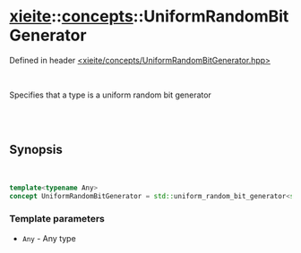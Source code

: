 # [xieite](../../README.md)::[concepts](../concepts.md)::UniformRandomBitGenerator
Defined in header [<xieite/concepts/UniformRandomBitGenerator.hpp>](../../include/xieite/UniformRandomBitGenerator.hpp)

<br/>

Specifies that a type is a uniform random bit generator

<br/><br/>

## Synopsis

<br/>

```cpp
template<typename Any>
concept UniformRandomBitGenerator = std::uniform_random_bit_generator<std::remove_reference_t<Any>>;
```
### Template parameters
- `Any` - Any type
